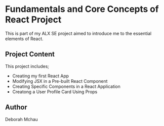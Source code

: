 # Fundamentals and Core Concepts of React Project
This is part of my ALX SE project aimed to introduce me to the essential elements of React.

## Project Content
This project includes;
- Creating my first React App
- Modifying JSX in a Pre-built React Component
- Creating Specific Components in a React Application
- Creatong a User Profile Card Using Props

## Author
Deborah Mchau
